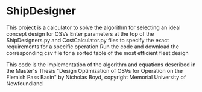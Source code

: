 # ShipDesigner
This project is a calculator to solve the algorithm for selecting an ideal concept design for OSVs
Enter parameters at the top of the ShipDesigners.py and CostCalculator.py files to specify the exact requirements for a specific operation
Run the code and download the corresponding csv file for a sorted table of the most efficient fleet design

This code is the implementation of the algorithm and equations described in the Master's Thesis "Design Optimization of OSVs for Operation on the Flemish Pass Basin" by Nicholas Boyd, copyright Memorial University of Newfoundland

